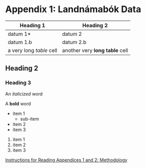 # Appendix 1: Landnámabók Data

| Heading 1 | Heading 2                        |
| ---                      | ---                              |
| datum 1\*                | datum 2                          |
| datum 1.b                | datum 2.b                        |
| a very long *table* cell | another very **long table** cell |

## Heading 2
### Heading 3

An *italicized* word

A **bold** word

- item 1
  - sub-item
- item 2
- item 3

1. item 1
2. item 2
3. item 3

[Instructions for Reading Appendices 1 and 2: Methodology](https://drive.google.com/file/d/0B4toRhyw0XhhQU5HUjVReVNJXzQ/view?usp=sharing)
